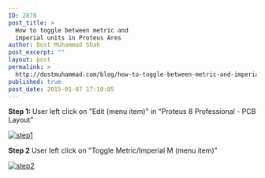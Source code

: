 ```yaml
---
ID: 2878
post_title: >
  How to toggle between metric and
  imperial units in Proteus Ares
author: Dost Muhammad Shah
post_excerpt: ""
layout: post
permalink: >
  http://dostmuhammad.com/blog/how-to-toggle-between-metric-and-imperial-units-in-proteus-ares/
published: true
post_date: 2015-01-07 17:10:05
---
```

<b>Step 1: </b>User left click on "Edit (menu item)" in "Proteus 8 Professional - PCB Layout"

<a href="http://dostmuhammad.com/wp-content/uploads/step1-e1420650386182.png"><img class="aligncenter wp-image-2879" src="http://dostmuhammad.com/wp-content/uploads/step1-e1420650386182.png" alt="step1" /></a>

<!--more-->

<b>Step 2</b>
User left click on "Toggle Metric/Imperial M (menu item)"

<a>
</a><a href="http://dostmuhammad.com/wp-content/uploads/step2-e1420650512417.png"><img class="aligncenter wp-image-2880" src="http://dostmuhammad.com/wp-content/uploads/step2-e1420650512417.png" alt="step2" /></a>